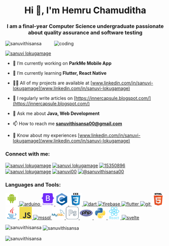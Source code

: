 
<h1 align="center">Hi 👋, I'm Hemru Chamuditha</h1>
<h3 align="center">I am a final-year Computer Science undergraduate passionate about quality assurance and software testing</h3>
<img align="right" alt="coding" width="350" src="https://cdn.pixabay.com/animation/2024/09/09/14/14/14-14-48-336_512.gif">

<p align="left"> <img src="https://komarev.com/ghpvc/?username=sanuvithisansa&label=Profile%20views&color=0e75b6&style=flat" alt="sanuvithisansa" /> </p>

<p align="left"> <a href="https://twitter.com/sanuvi lokugamage" target="blank"><img src="https://img.shields.io/twitter/follow/sanuvi lokugamage?logo=twitter&style=for-the-badge" alt="sanuvi lokugamage" /></a> </p>

- 🔭 I’m currently working on **ParkMe Mobile App**

- 🌱 I’m currently learning **Flutter, React Native**

- 👨‍💻 All of my projects are available at [www.linkedin.com/in/sanuvi-lokugamage](www.linkedin.com/in/sanuvi-lokugamage)

- 📝 I regularly write articles on [https://innercapsule.blogspot.com/](https://innercapsule.blogspot.com/)

- 💬 Ask me about **Java, Web Development**

- 📫 How to reach me **sanuvithisansa00@gmail.com**

- 📄 Know about my experiences [www.linkedin.com/in/sanuvi-lokugamage](www.linkedin.com/in/sanuvi-lokugamage)

<h3 align="left">Connect with me:</h3>
<p align="left">
<a href="https://twitter.com/sanuvi lokugamage" target="blank"><img align="center" src="https://raw.githubusercontent.com/rahuldkjain/github-profile-readme-generator/master/src/images/icons/Social/twitter.svg" alt="sanuvi lokugamage" height="30" width="40" /></a>
<a href="https://linkedin.com/in/sanuvi lokugamage" target="blank"><img align="center" src="https://raw.githubusercontent.com/rahuldkjain/github-profile-readme-generator/master/src/images/icons/Social/linked-in-alt.svg" alt="sanuvi lokugamage" height="30" width="40" /></a>
<a href="https://stackoverflow.com/users/15350896" target="blank"><img align="center" src="https://raw.githubusercontent.com/rahuldkjain/github-profile-readme-generator/master/src/images/icons/Social/stack-overflow.svg" alt="15350896" height="30" width="40" /></a>
<a href="https://fb.com/sanuvi lokugamage" target="blank"><img align="center" src="https://raw.githubusercontent.com/rahuldkjain/github-profile-readme-generator/master/src/images/icons/Social/facebook.svg" alt="sanuvi lokugamage" height="30" width="40" /></a>
<a href="https://instagram.com/sanuvi00" target="blank"><img align="center" src="https://raw.githubusercontent.com/rahuldkjain/github-profile-readme-generator/master/src/images/icons/Social/instagram.svg" alt="sanuvi00" height="30" width="40" /></a>
<a href="https://www.hackerrank.com/@sanuvithisansa00" target="blank"><img align="center" src="https://raw.githubusercontent.com/rahuldkjain/github-profile-readme-generator/master/src/images/icons/Social/hackerrank.svg" alt="@sanuvithisansa00" height="30" width="40" /></a>
</p>

<h3 align="left">Languages and Tools:</h3>
<p align="left"> <a href="https://developer.android.com" target="_blank" rel="noreferrer"> <img src="https://raw.githubusercontent.com/devicons/devicon/master/icons/android/android-original-wordmark.svg" alt="android" width="40" height="40"/> </a> <a href="https://www.arduino.cc/" target="_blank" rel="noreferrer"> <img src="https://cdn.worldvectorlogo.com/logos/arduino-1.svg" alt="arduino" width="40" height="40"/> </a> <a href="https://getbootstrap.com" target="_blank" rel="noreferrer"> <img src="https://raw.githubusercontent.com/devicons/devicon/master/icons/bootstrap/bootstrap-plain-wordmark.svg" alt="bootstrap" width="40" height="40"/> </a> <a href="https://www.cprogramming.com/" target="_blank" rel="noreferrer"> <img src="https://raw.githubusercontent.com/devicons/devicon/master/icons/c/c-original.svg" alt="c" width="40" height="40"/> </a> <a href="https://www.w3schools.com/css/" target="_blank" rel="noreferrer"> <img src="https://raw.githubusercontent.com/devicons/devicon/master/icons/css3/css3-original-wordmark.svg" alt="css3" width="40" height="40"/> </a> <a href="https://dart.dev" target="_blank" rel="noreferrer"> <img src="https://www.vectorlogo.zone/logos/dartlang/dartlang-icon.svg" alt="dart" width="40" height="40"/> </a> <a href="https://firebase.google.com/" target="_blank" rel="noreferrer"> <img src="https://www.vectorlogo.zone/logos/firebase/firebase-icon.svg" alt="firebase" width="40" height="40"/> </a> <a href="https://flutter.dev" target="_blank" rel="noreferrer"> <img src="https://www.vectorlogo.zone/logos/flutterio/flutterio-icon.svg" alt="flutter" width="40" height="40"/> </a> <a href="https://git-scm.com/" target="_blank" rel="noreferrer"> <img src="https://www.vectorlogo.zone/logos/git-scm/git-scm-icon.svg" alt="git" width="40" height="40"/> </a> <a href="https://www.w3.org/html/" target="_blank" rel="noreferrer"> <img src="https://raw.githubusercontent.com/devicons/devicon/master/icons/html5/html5-original-wordmark.svg" alt="html5" width="40" height="40"/> </a> <a href="https://www.java.com" target="_blank" rel="noreferrer"> <img src="https://raw.githubusercontent.com/devicons/devicon/master/icons/java/java-original.svg" alt="java" width="40" height="40"/> </a> <a href="https://developer.mozilla.org/en-US/docs/Web/JavaScript" target="_blank" rel="noreferrer"> <img src="https://raw.githubusercontent.com/devicons/devicon/master/icons/javascript/javascript-original.svg" alt="javascript" width="40" height="40"/> </a> <a href="https://www.microsoft.com/en-us/sql-server" target="_blank" rel="noreferrer"> <img src="https://www.svgrepo.com/show/303229/microsoft-sql-server-logo.svg" alt="mssql" width="40" height="40"/> </a> <a href="https://www.mysql.com/" target="_blank" rel="noreferrer"> <img src="https://raw.githubusercontent.com/devicons/devicon/master/icons/mysql/mysql-original-wordmark.svg" alt="mysql" width="40" height="40"/> </a> <a href="https://www.photoshop.com/en" target="_blank" rel="noreferrer"> <img src="https://raw.githubusercontent.com/devicons/devicon/master/icons/photoshop/photoshop-line.svg" alt="photoshop" width="40" height="40"/> </a> <a href="https://www.php.net" target="_blank" rel="noreferrer"> <img src="https://raw.githubusercontent.com/devicons/devicon/master/icons/php/php-original.svg" alt="php" width="40" height="40"/> </a> <a href="https://www.python.org" target="_blank" rel="noreferrer"> <img src="https://raw.githubusercontent.com/devicons/devicon/master/icons/python/python-original.svg" alt="python" width="40" height="40"/> </a> <a href="https://reactjs.org/" target="_blank" rel="noreferrer"> <img src="https://raw.githubusercontent.com/devicons/devicon/master/icons/react/react-original-wordmark.svg" alt="react" width="40" height="40"/> </a> <a href="https://svelte.dev" target="_blank" rel="noreferrer"> <img src="https://upload.wikimedia.org/wikipedia/commons/1/1b/Svelte_Logo.svg" alt="svelte" width="40" height="40"/> </a> </p>

<p><img align="left" src="https://github-readme-stats.vercel.app/api/top-langs?username=sanuvithisansa&show_icons=true&locale=en&layout=compact" alt="sanuvithisansa" /></p>

<p>&nbsp;<img align="center" src="https://github-readme-stats.vercel.app/api?username=sanuvithisansa&show_icons=true&locale=en" alt="sanuvithisansa" /></p>

<p><img align="center" src="https://github-readme-streak-stats.herokuapp.com/?user=sanuvithisansa&" alt="sanuvithisansa" /></p>
